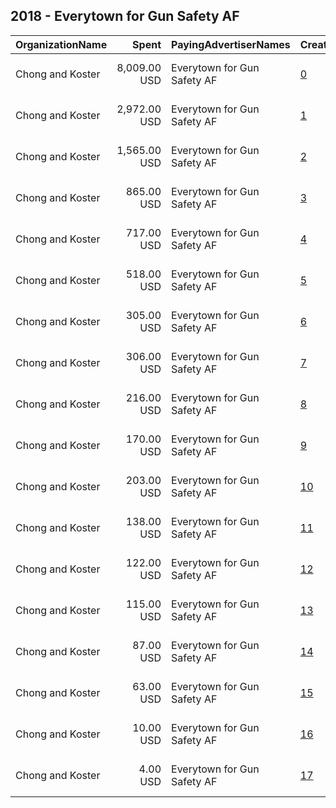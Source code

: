 ## 2018 - Everytown for Gun Safety AF 
|OrganizationName|Spent|PayingAdvertiserNames|CreativeUrls|Impressions|Genders|AgeBrackets|CountryCodes|BillingAddresses|CandidateBallotInformation|
|:---|---:|:---|:---|---:|:---|:---|:---|:---|:---|
|Chong and Koster|8,009.00 USD|Everytown for Gun Safety AF|[0](https://www.snap.com/political-ads/asset/d95fa0e1de8048ceec3f620022b67d06fe223f2662ddc4fe423746e30d0d31a7?mediaType=mp4)|5,205,709||25-|united states|"1640 Rhode Island Ave. NW, Suite 600,Washington,20036,US"||
|Chong and Koster|2,972.00 USD|Everytown for Gun Safety AF|[1](https://www.snap.com/political-ads/asset/d95fa0e1de8048ceec3f620022b67d06fe223f2662ddc4fe423746e30d0d31a7?mediaType=mp4)|1,421,596|||united states|"1640 Rhode Island Ave. NW, Suite 600,Washington,20036,US"||
|Chong and Koster|1,565.00 USD|Everytown for Gun Safety AF|[2](https://www.snap.com/political-ads/asset/d95fa0e1de8048ceec3f620022b67d06fe223f2662ddc4fe423746e30d0d31a7?mediaType=mp4)|1,034,438|||united states|"1640 Rhode Island Ave. NW, Suite 600,Washington,20036,US"||
|Chong and Koster|865.00 USD|Everytown for Gun Safety AF|[3](https://www.snap.com/political-ads/asset/97836b6342d24477addd05c8adbb7b96b5ea0822284c4f5be678137477314635?mediaType=png)|477,200|||united states|"1640 Rhode Island Ave. NW, Suite 600,Washington,20036,US"||
|Chong and Koster|717.00 USD|Everytown for Gun Safety AF|[4](https://www.snap.com/political-ads/asset/d95fa0e1de8048ceec3f620022b67d06fe223f2662ddc4fe423746e30d0d31a7?mediaType=mp4)|391,392|||united states|"1640 Rhode Island Ave. NW, Suite 600,Washington,20036,US"||
|Chong and Koster|518.00 USD|Everytown for Gun Safety AF|[5](https://www.snap.com/political-ads/asset/d95fa0e1de8048ceec3f620022b67d06fe223f2662ddc4fe423746e30d0d31a7?mediaType=mp4)|325,243|||united states|"1640 Rhode Island Ave. NW, Suite 600,Washington,20036,US"||
|Chong and Koster|305.00 USD|Everytown for Gun Safety AF|[6](https://www.snap.com/political-ads/asset/d95fa0e1de8048ceec3f620022b67d06fe223f2662ddc4fe423746e30d0d31a7?mediaType=mp4)|214,631|||united states|"1640 Rhode Island Ave. NW, Suite 600,Washington,20036,US"||
|Chong and Koster|306.00 USD|Everytown for Gun Safety AF|[7](https://www.snap.com/political-ads/asset/4f611f1cb8f16e7575105ccdf3c3e78a80b836c3d94f4e4c0273f118c56573c2?mediaType=png)|164,497|||united states|"1640 Rhode Island Ave. NW, Suite 600,Washington,20036,US"||
|Chong and Koster|216.00 USD|Everytown for Gun Safety AF|[8](https://www.snap.com/political-ads/asset/4f611f1cb8f16e7575105ccdf3c3e78a80b836c3d94f4e4c0273f118c56573c2?mediaType=png)|122,932|||united states|"1640 Rhode Island Ave. NW, Suite 600,Washington,20036,US"||
|Chong and Koster|170.00 USD|Everytown for Gun Safety AF|[9](https://www.snap.com/political-ads/asset/d95fa0e1de8048ceec3f620022b67d06fe223f2662ddc4fe423746e30d0d31a7?mediaType=mp4)|107,942|||united states|"1640 Rhode Island Ave. NW, Suite 600,Washington,20036,US"||
|Chong and Koster|203.00 USD|Everytown for Gun Safety AF|[10](https://www.snap.com/political-ads/asset/60ab905984ee279d88e767e044502ccb059a729fb41010ccf3e9e175281f1a3f?mediaType=png)|94,877|||united states|"1640 Rhode Island Ave. NW, Suite 600,Washington,20036,US"||
|Chong and Koster|138.00 USD|Everytown for Gun Safety AF|[11](https://www.snap.com/political-ads/asset/51f9983d44bbdbac4b70a40c0913793af2681a2299a139ac1cfb73450019fdb4?mediaType=png)|77,778|||united states|"1640 Rhode Island Ave. NW, Suite 600,Washington,20036,US"||
|Chong and Koster|122.00 USD|Everytown for Gun Safety AF|[12](https://www.snap.com/political-ads/asset/97836b6342d24477addd05c8adbb7b96b5ea0822284c4f5be678137477314635?mediaType=png)|63,365|||united states|"1640 Rhode Island Ave. NW, Suite 600,Washington,20036,US"||
|Chong and Koster|115.00 USD|Everytown for Gun Safety AF|[13](https://www.snap.com/political-ads/asset/1c935f26e158afcb6b56d6f89336ca7c58a7aa588033f6a8587bf4edd2722106?mediaType=png)|62,924|||united states|"1640 Rhode Island Ave. NW, Suite 600,Washington,20036,US"||
|Chong and Koster|87.00 USD|Everytown for Gun Safety AF|[14](https://www.snap.com/political-ads/asset/037b80ec9e0e28327d990205f96c9e60bcf95965f49ce0026d5c7f39c7221474?mediaType=png)|49,453|||united states|"1640 Rhode Island Ave. NW, Suite 600,Washington,20036,US"||
|Chong and Koster|63.00 USD|Everytown for Gun Safety AF|[15](https://www.snap.com/political-ads/asset/51f9983d44bbdbac4b70a40c0913793af2681a2299a139ac1cfb73450019fdb4?mediaType=png)|38,511|||united states|"1640 Rhode Island Ave. NW, Suite 600,Washington,20036,US"||
|Chong and Koster|10.00 USD|Everytown for Gun Safety AF|[16](https://www.snap.com/political-ads/asset/d95fa0e1de8048ceec3f620022b67d06fe223f2662ddc4fe423746e30d0d31a7?mediaType=mp4)|6,704|||united states|"1640 Rhode Island Ave. NW, Suite 600,Washington,20036,US"||
|Chong and Koster|4.00 USD|Everytown for Gun Safety AF|[17](https://www.snap.com/political-ads/asset/d95fa0e1de8048ceec3f620022b67d06fe223f2662ddc4fe423746e30d0d31a7?mediaType=mp4)|2,395|||united states|"1640 Rhode Island Ave. NW, Suite 600,Washington,20036,US"||
